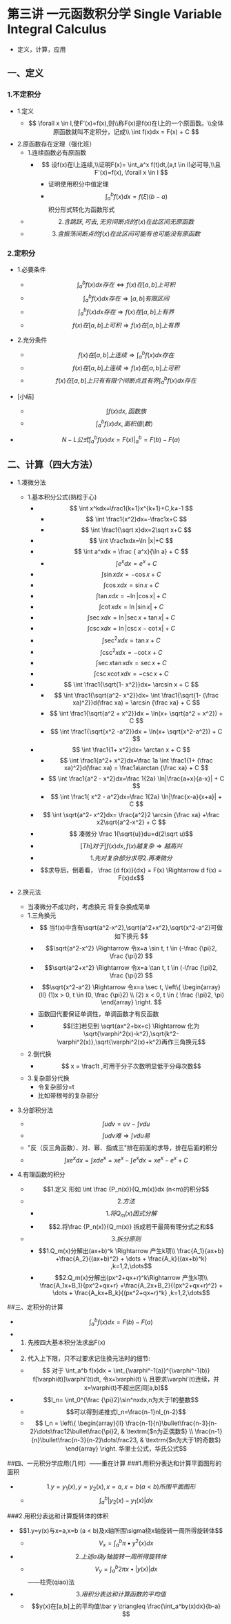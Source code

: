 # 第三讲 一元函数积分学 Single Variable Integral Calculus
* 定义，计算，应用 

## 一、定义
### 1.不定积分
* 1.定义
    * $$ \forall x \in I,使F'(x)=f(x),则\\称F(x)是f(x)在I上的一个原函数。\\全体原函数就叫不定积分，记成\\ \int f(x)dx = F(x) + C $$ 
* 2.原函数存在定理（强化班）
    * 1.连续函数必有原函数
        * $$ 设f(x)在I上连续,\\证明F(x)= \int_a^x f(t)dt,(a,t \in I)必可导,\\且F'(x)=f(x), \forall x \in I    $$
            * 证明使用积分中值定理
            * $$ \int_a^bf(x)dx = f(\xi)(b-a)$$ 积分形式转化为函数形式
    * $$2.含跳跃,可去,无穷间断点的f(x)在此区间无原函数$$
    * $$3.含振荡间断点的f(x)在此区间可能有也可能没有原函数$$


### 2.定积分
* 1.必要条件
    * $$ \int_a^bf(x)dx 存在 \Leftrightarrow f(x) 在[a,b]上可积$$
    * $$ \int_a^bf(x)dx 存在 \Rightarrow [a,b]有限区间$$
    * $$ \int_a^bf(x)dx 存在 \Rightarrow f(x)在[a,b]上有界$$
    * $$ f(x) 在[a,b]上可积 \Rightarrow f(x)在[a,b]上有界$$
* 2.充分条件
    * $$ f(x)在[a,b]上连续 \Rightarrow \int_a^bf(x)dx 存在 $$
    * $$ f(x)在[a,b]上连续 \Rightarrow f(x) 在[a,b]上可积 $$
    * $$ f(x)在[a,b]上只有有限个间断点且有界 \int_a^bf(x)dx 存在 $$
    
* [小结]
     * $$ \int f(x)dx  ,函数族 $$
     * $$ \int_a^b f(x)dx ,面积值(数）$$
* $$ N-L公式  \int_a^b f(x)dx = F(x)|_a^b = F(b) -F(a)$$



## 二、计算（四大方法）
* 1.凑微分法
    * 1.基本积分公式(熟稔于心) 
        * $$ \int x^kdx=\frac1{k+1}x^{k+1}+C,k≠-1 $$
            * $$ \int \frac1{x^2}dx=-\frac1x+C $$
            * $$ \int \frac1{\sqrt x}dx=2\sqrt x+C $$
        * $$ \int \frac1xdx=\ln |x|+C $$
        * $$ \int a^xdx = \frac { a^x}{\ln a} + C $$
            * $$ \int e^xdx =  e^x + C $$
        * $$ \int \sin xdx= -\cos x + C $$
        * $$ \int \cos xdx= \sin x + C $$
        * $$ \int \tan xdx= -\ln|\cos x| + C $$
        * $$ \int \cot xdx= \ln |\sin x| + C $$
        * $$ \int \sec xdx= \ln |\sec x +\tan x| + C $$
        * $$ \int \csc xdx= \ln |\csc x -\cot x| + C $$
        * $$ \int \sec^2 xdx=  \tan x + C $$
        * $$ \int \csc^2 xdx=  -\cot x + C $$
        * $$ \int \sec x\tan xdx=  \sec x + C $$
        * $$ \int \csc x\cot xdx=  -\csc x + C $$
        * $$ \int \frac1{\sqrt{1- x^2}}dx=  \arcsin x + C $$
            * $$ \int \frac1{\sqrt{a^2- x^2}}dx= \int \frac1{\sqrt{1- (\frac xa)^2}}d(\frac xa) = \arcsin {\frac xa} + C $$
            * $$ \int \frac1{\sqrt{a^2 + x^2}}dx = \ln(x+ \sqrt{a^2 + x^2}) + C $$
            * $$ \int \frac1{\sqrt{x^2 -a^2}}dx = \ln(x+ \sqrt{x^2-a^2}) + C $$
        * $$ \int \frac1{1+ x^2}dx=  \arctan x + C $$
            * $$ \int \frac1{a^2+ x^2}dx=\frac 1a \int \frac1{1+ (\frac xa)^2}d(\frac xa) = \frac1a\arctan {\frac xa} + C $$
            * $$ \int \frac1{a^2 - x^2}dx=\frac 1{2a} \ln|\frac{a+x}{a-x}| + C $$
            * $$ \int \frac1{ x^2 - a^2}dx=\frac 1{2a} \ln|\frac{x-a}{x+a}| + C $$
        * $$ \int \sqrt{a^2- x^2}dx= \frac{a^2}2 \arcsin {\frac xa} +\frac x2\sqrt{a^2-x^2} + C $$
        * $$ 凑微分 \frac 1{\sqrt{u}}du=d(2\sqrt u)$$
        * $$ [Th]对于 \int f(x)dx, f(x)越复杂 \Rightarrow 越高兴$$
        * $$1. 先对复杂部分求导 2.再凑微分$$
        * $$求导后，倒着看， \frac {d f(x)}{dx} = F(x) \Rightarrow d f(x) = F(x)dx$$

* 2.换元法
    * 当凑微分不成功时，考虑换元 将复杂换成简单
    * 1.三角换元
        * $$ 当f(x)中含有\sqrt{a^2-x^2},\sqrt{a^2+x^2},\sqrt{x^2-a^2}可做如下换元 $$
        * $$\sqrt{a^2-x^2} \Rightarrow 令x=a \sin t, t \in (-\frac {\pi}2, \frac {\pi}2) $$
        * $$\sqrt{a^2+x^2} \Rightarrow 令x=a \tan t, t \in (-\frac {\pi}2, \frac {\pi}2) $$
        * $$\sqrt{x^2-a^2} \Rightarrow 令x=a \sec t, \left\{ \begin{array}{ll} (1)x > 0, t \in (0, \frac {\pi}2) \\ (2) x < 0, t \in ( \frac {\pi}2, \pi) \end{array} \right. $$
        * 函数回代要保证单调性，单调函数才有反函数
        * $$[注]若见到 \sqrt{ax^2+bx+c} \Rightarrow 化为\sqrt{\varphi^2(x)-k^2},\sqrt{k^2-\varphi^2(x)},\sqrt{\varphi^2(x)+k^2}再作三角换元$$
    * 2.倒代换
        * $$ x = \frac1t ,可用于分子次数明显低于分母次数$$
    * 3.复杂部分代换
        * 令复杂部分=t
        * 比如带根号的复杂部分
* 3.分部积分法
    * $$ \int udv = uv - \int vdu $$
    * $$ \int udv 难 \Rightarrow \int vdu易 $$
    * "反（反三角函数）、对、幂、指或三"排在前面的求导，排在后面的积分
    * $$ \int xe^xdx = \int xde^x = xe^x - \int e^xdx = xe^x - e^x + C$$
* 4.有理函数的积分
    * $$1.定义 形如 \int \frac {P_n(x)}{Q_m(x)}dx (n<m)的积分$$
    * $$2.方法$$
        * $$1.将Q_m(x)因式分解 $$
        * $$2.将\frac {P_n(x)}{Q_m(x)} 拆成若干最简有理分式之和$$
    * $$3.拆分原则$$
        * $$1.Q_m(x)分解出(ax+b)^k \Rightarrow 产生k项\\ \frac{A_1}{ax+b} +\frac{A_2}{(ax+b)^2} + \dots + \frac{A_k}{(ax+b)^k} ,k=1,2,\dots$$
        * $$2.Q_m(x)分解出(px^2+qx+r)^k\Rightarrow 产生k项\\ \frac{A_1x+B_1}{px^2+qx+r} +\frac{A_2x+B_2}{(px^2+qx+r)^2} + \dots + \frac{A_kx+B_k}{(px^2+qx+r)^k} ,k=1,2,\dots$$

##三、定积分的计算
* $$ \int_a^b f(x)dx  = F(b) -F(a)$$
* 1. 先按四大基本积分法求出F(x)
* 2. 代入上下限，只不过要求记住换元法时的细节:
    * $$ 对于 \int_a^b f(x)dx  = \int_{\varphi^-1(a)}^{\varphi^-1(b)} f[\varphi(t)]\varphi'(t)dt, 令x=\varphi(t) \\ 且要求\varphi'(t)连续，并x=\varphi(t)不超出区间[a,b]$$
* $$I_n= \int_0^{\frac {\pi}2}\sin^nxdx,n为大于1的整数$$  
    * $$可以得到递推式I_n=\frac{n-1}nI_{n-2}$$  
    * $$ I_n = \left\{ \begin{array}{ll} \frac{n-1}{n}\bullet\frac{n-3}{n-2}\dots\frac12\bullet\frac{\pi}2, & \textrm{$n为正偶数$} \\ \frac{n-1}{n}\bullet\frac{n-3}{n-2}\dots\frac23, & \textrm{$n为大于1的奇数$}  \end{array} \right.  华里士公式，华氏公式$$

##四、一元积分学应用(几何）——重在计算
###1.用积分表达和计算平面图形的面积
* $$1.y=y_1(x),y=y_2(x),x=a,x=b (a < b)所围平面图形$$
    * $$ \int_a^b|y_2(x)-y_1(x)| dx$$
    
###2.用积分表达和计算旋转体的体积
* $$1.y=y(x)与x=a,x=b (a < b)及x轴所围\sigma绕x轴旋转一周所得旋转体$$
    * $$ V_x=\int_a^b\pi\bullet y^2(x)dx$$
* $$2.上述\sigma 绕y轴旋转一周所得旋转体$$
    * $$V_y= \int_a^b 2\pi x\bullet | y(x)|dx$$ ——柱壳(qiao)法
* $$3.用积分表达和计算函数的平均值$$
    * $$y(x)在[a,b]上的平均值\bar y \triangleq \frac{\int_a^by(x)dx}{b-a} $$
    







        






 























 





        




        

 

